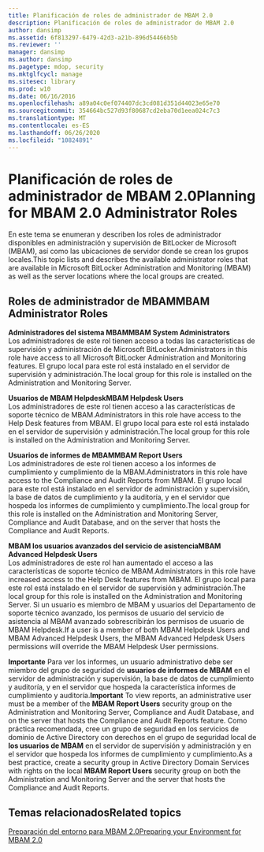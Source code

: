 ```yaml
---
title: Planificación de roles de administrador de MBAM 2.0
description: Planificación de roles de administrador de MBAM 2.0
author: dansimp
ms.assetid: 6f813297-6479-42d3-a21b-896d54466b5b
ms.reviewer: ''
manager: dansimp
ms.author: dansimp
ms.pagetype: mdop, security
ms.mktglfcycl: manage
ms.sitesec: library
ms.prod: w10
ms.date: 06/16/2016
ms.openlocfilehash: a89a04c0ef074407dc3cd081d351d44023e65e70
ms.sourcegitcommit: 354664bc527d93f80687cd2eba70d1eea024c7c3
ms.translationtype: MT
ms.contentlocale: es-ES
ms.lasthandoff: 06/26/2020
ms.locfileid: "10824891"
---
```

# <span data-ttu-id="09164-103">Planificación de roles de administrador de MBAM 2.0</span><span class="sxs-lookup"><span data-stu-id="09164-103">Planning for MBAM 2.0 Administrator Roles</span></span>


<span data-ttu-id="09164-104">En este tema se enumeran y describen los roles de administrador disponibles en administración y supervisión de BitLocker de Microsoft (MBAM), así como las ubicaciones de servidor donde se crean los grupos locales.</span><span class="sxs-lookup"><span data-stu-id="09164-104">This topic lists and describes the available administrator roles that are available in Microsoft BitLocker Administration and Monitoring (MBAM) as well as the server locations where the local groups are created.</span></span>

## <span data-ttu-id="09164-105">Roles de administrador de MBAM</span><span class="sxs-lookup"><span data-stu-id="09164-105">MBAM Administrator Roles</span></span>


<a href="" id="---------------mbam-system-administrators"></a> **<span data-ttu-id="09164-106">Administradores del sistema MBAM</span><span class="sxs-lookup"><span data-stu-id="09164-106">MBAM System Administrators</span></span>**  
<span data-ttu-id="09164-107">Los administradores de este rol tienen acceso a todas las características de supervisión y administración de Microsoft BitLocker.</span><span class="sxs-lookup"><span data-stu-id="09164-107">Administrators in this role have access to all Microsoft BitLocker Administration and Monitoring features.</span></span> <span data-ttu-id="09164-108">El grupo local para este rol está instalado en el servidor de supervisión y administración.</span><span class="sxs-lookup"><span data-stu-id="09164-108">The local group for this role is installed on the Administration and Monitoring Server.</span></span>

<a href="" id="---------------mbam-helpdesk-users"></a> **<span data-ttu-id="09164-109">Usuarios de MBAM Helpdesk</span><span class="sxs-lookup"><span data-stu-id="09164-109">MBAM Helpdesk Users</span></span>**  
<span data-ttu-id="09164-110">Los administradores de este rol tienen acceso a las características de soporte técnico de MBAM.</span><span class="sxs-lookup"><span data-stu-id="09164-110">Administrators in this role have access to the Help Desk features from MBAM.</span></span> <span data-ttu-id="09164-111">El grupo local para este rol está instalado en el servidor de supervisión y administración.</span><span class="sxs-lookup"><span data-stu-id="09164-111">The local group for this role is installed on the Administration and Monitoring Server.</span></span>

<a href="" id="---------------mbam-report-users"></a> **<span data-ttu-id="09164-112">Usuarios de informes de MBAM</span><span class="sxs-lookup"><span data-stu-id="09164-112">MBAM Report Users</span></span>**  
<span data-ttu-id="09164-113">Los administradores de este rol tienen acceso a los informes de cumplimiento y cumplimiento de la MBAM.</span><span class="sxs-lookup"><span data-stu-id="09164-113">Administrators in this role have access to the Compliance and Audit Reports from MBAM.</span></span> <span data-ttu-id="09164-114">El grupo local para este rol está instalado en el servidor de administración y supervisión, la base de datos de cumplimiento y la auditoría, y en el servidor que hospeda los informes de cumplimiento y cumplimiento.</span><span class="sxs-lookup"><span data-stu-id="09164-114">The local group for this role is installed on the Administration and Monitoring Server, Compliance and Audit Database, and on the server that hosts the Compliance and Audit Reports.</span></span>

<a href="" id="---------------mbam-advanced-helpdesk-users"></a> **<span data-ttu-id="09164-115">MBAM los usuarios avanzados del servicio de asistencia</span><span class="sxs-lookup"><span data-stu-id="09164-115">MBAM Advanced Helpdesk Users</span></span>**  
<span data-ttu-id="09164-116">Los administradores de este rol han aumentado el acceso a las características de soporte técnico de MBAM.</span><span class="sxs-lookup"><span data-stu-id="09164-116">Administrators in this role have increased access to the Help Desk features from MBAM.</span></span> <span data-ttu-id="09164-117">El grupo local para este rol está instalado en el servidor de supervisión y administración.</span><span class="sxs-lookup"><span data-stu-id="09164-117">The local group for this role is installed on the Administration and Monitoring Server.</span></span> <span data-ttu-id="09164-118">Si un usuario es miembro de MBAM y usuarios del Departamento de soporte técnico avanzado, los permisos de usuario del servicio de asistencia al MBAM avanzado sobrescribirán los permisos de usuario de MBAM Helpdesk.</span><span class="sxs-lookup"><span data-stu-id="09164-118">If a user is a member of both MBAM Helpdesk Users and MBAM Advanced Helpdesk Users, the MBAM Advanced Helpdesk Users permissions will override the MBAM Helpdesk User permissions.</span></span>

<span data-ttu-id="09164-119">**Importante**  Para ver los informes, un usuario administrativo debe ser miembro del grupo de seguridad de **usuarios de informes de MBAM** en el servidor de administración y supervisión, la base de datos de cumplimiento y auditoría, y en el servidor que hospeda la característica informes de cumplimiento y auditoría.</span><span class="sxs-lookup"><span data-stu-id="09164-119">**Important** To view reports, an administrative user must be a member of the **MBAM Report Users** security group on the Administration and Monitoring Server, Compliance and Audit Database, and on the server that hosts the Compliance and Audit Reports feature.</span></span> <span data-ttu-id="09164-120">Como práctica recomendada, cree un grupo de seguridad en los servicios de dominio de Active Directory con derechos en el grupo de seguridad local de **los usuarios de MBAM** en el servidor de supervisión y administración y en el servidor que hospeda los informes de cumplimiento y cumplimiento.</span><span class="sxs-lookup"><span data-stu-id="09164-120">As a best practice, create a security group in Active Directory Domain Services with rights on the local **MBAM Report Users** security group on both the Administration and Monitoring Server and the server that hosts the Compliance and Audit Reports.</span></span>

 

## <span data-ttu-id="09164-121">Temas relacionados</span><span class="sxs-lookup"><span data-stu-id="09164-121">Related topics</span></span>


[<span data-ttu-id="09164-122">Preparación del entorno para MBAM 2.0</span><span class="sxs-lookup"><span data-stu-id="09164-122">Preparing your Environment for MBAM 2.0</span></span>](preparing-your-environment-for-mbam-20-mbam-2.md)

 

 





